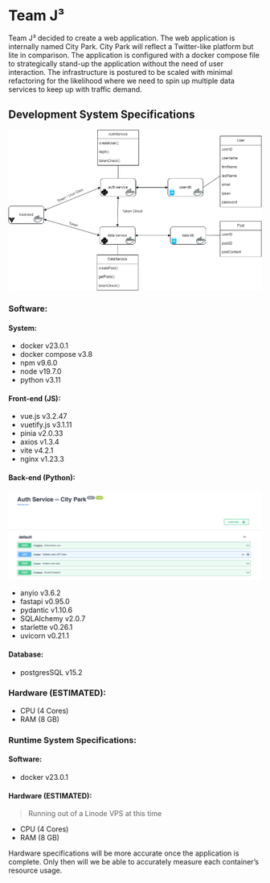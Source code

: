 # Team J³

Team J³ decided to create a web application. The web application is internally named City Park. City Park will reflect a Twitter-like platform but lite in comparison. The application is configured with a docker compose file to strategically stand-up the application without the need of user interaction. The infrastructure is postured to be scaled with minimal refactoring for the likelihood where we need to spin up multiple data services to keep up with traffic demand.

## Development System Specifications
![main](doc/infrastructure.png)

### Software:

#### System:
- docker v23.0.1
- docker compose v3.8
- npm v9.6.0
- node v19.7.0
- python v3.11


#### Front-end (JS):
- vue.js v3.2.47
- vuetify.js v3.1.11
- pinia v2.0.33
- axios v1.3.4
- vite v4.2.1
- nginx v1.23.3
    
#### Back-end (Python):
![Backend Auth](doc/auth_service_docs.png)
- anyio v3.6.2
- fastapi v0.95.0
- pydantic v1.10.6
- SQLAlchemy v2.0.7
- starlette v0.26.1
- uvicorn v0.21.1


 #### Database:
- postgresSQL v15.2


### Hardware (ESTIMATED):
-	CPU (4 Cores)
-	RAM (8 GB)


### Runtime System Specifications:
#### Software:
- docker v23.0.1

#### Hardware (ESTIMATED):
> Running out of a Linode VPS at this time
- CPU (4 Cores)
- RAM (8 GB)

Hardware specifications will be more accurate once the application is complete. Only then will we be able to accurately measure each container’s resource usage.

 

